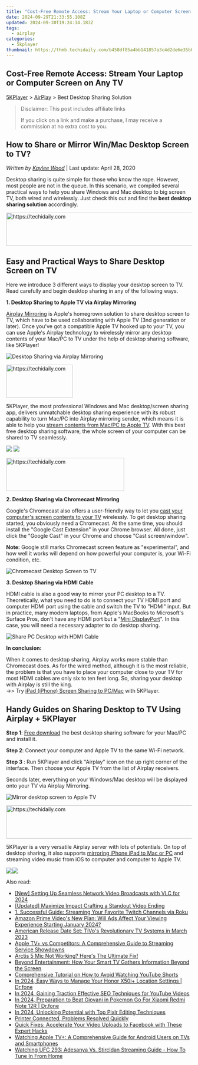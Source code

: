 ```yaml
---
title: "Cost-Free Remote Access: Stream Your Laptop or Computer Screen on Any TV"
date: 2024-09-29T21:33:55.108Z
updated: 2024-09-30T19:24:14.183Z
tags:
  - airplay
categories:
  - 5kplayer
thumbnail: https://thmb.techidaily.com/b458df85a4bb141857a3c4d2de6e35b07f50e405e5e03af8173f938324bb194b.png
---
```


## Cost-Free Remote Access: Stream Your Laptop or Computer Screen on Any TV

[5KPlayer](https://tools.techidaily.com/5kplayer/products/) \> [AirPlay](https://tools.techidaily.com/5kplayer/airplay/) \> Best Desktop Sharing Solution

>  Disclaimer: This post includes affiliate links
>
>  If you click on a link and make a purchase, I may receive a commission at no extra cost to you.
>

## How to Share or Mirror Win/Mac Desktop Screen to TV?

 _Written by [Kaylee Wood](https://www.quora.com/profile/Amanda-Hu-21)_ | Last update: April 28, 2020

Desktop sharing is quite simple for those who know the rope. However, most people are not in the queue. In this scenario, we compiled several practical ways to help you share Windows and Mac desktop to big screen TV, both wired and wirelessly. Just check this out and find the **best desktop sharing solution** accordingly.

<!-- affiliate ads begin -->
<a href="https://unicoeye.pxf.io/c/5597632/2148773/18498" target="_top" id="2148773">
  <img src="//a.impactradius-go.com/display-ad/18498-2148773" border="0" alt="https://techidaily.com" width="728" height="90"/>
</a>
<img height="0" width="0" src="https://unicoeye.pxf.io/i/5597632/2148773/18498" style="position:absolute;visibility:hidden;" border="0" />
<!-- affiliate ads end -->

## Easy and Practical Ways to Share Desktop Screen on TV

Here we introduce 3 different ways to display your desktop screen to TV. Read carefully and begin desktop sharing in any of the following ways.

**1\. Desktop Sharing to Apple TV via Airplay Mirroring** 

[Airplay Mirroring](https://tools.techidaily.com/5kplayer/airplay/) is Apple's homegrown solution to share desktop screen to TV, which have to be used collaborating with Apple TV (3nd generation or later). Once you've got a compatible Apple TV hooked up to your TV, you can use Apple's Airplay technology to wirelessly mirror any desktop contents of your Mac/PC to TV under the help of desktop sharing software, like 5KPlayer!

![Desktop Sharing via Airplay Mirroring](https://www.5kplayer.com/airplay/img/5k-miracast-yxt-102901.jpg)

<!-- affiliate ads begin -->
<a href="https://aligracehair.sjv.io/c/5597632/2135411/19272" target="_top" id="2135411">
  <img src="//a.impactradius-go.com/display-ad/19272-2135411" border="0" alt="https://techidaily.com" width="180" height="90"/>
</a>
<img height="0" width="0" src="https://aligracehair.sjv.io/i/5597632/2135411/19272" style="position:absolute;visibility:hidden;" border="0" />
<!-- affiliate ads end -->

5KPlayer, the most professional Windows and Mac desktop/screen sharing app, delivers unmatchable desktop sharing experience with its robust capability to turn Mac/PC into Airplay mirroring sender, which means it is able to help you [stream contents from Mac/PC to Apple TV](https://tools.techidaily.com/5kplayer/airplay/). With this best free desktop sharing software, the whole screen of your computer can be shared to TV seamlessly.

[![](https://www.5kplayer.com/airplay/../button/freedownwhitewin.png)](https://tools.techidaily.com/5kplayer/products/) [![](https://www.5kplayer.com/airplay/../button/freedownbackmac.png)](https://tools.techidaily.com/5kplayer/products/) 

<!-- affiliate ads begin -->
<a href="https://wigfever.sjv.io/c/5597632/2014853/22899" target="_top" id="2014853">
  <img src="//a.impactradius-go.com/display-ad/22899-2014853" border="0" alt="https://techidaily.com" width="320" height="90"/>
</a>
<img height="0" width="0" src="https://wigfever.sjv.io/i/5597632/2014853/22899" style="position:absolute;visibility:hidden;" border="0" />
<!-- affiliate ads end -->

**2\. Desktop Sharing via Chromecast Mirroring**

Google's Chromecast also offers a user-friendly way to let you [cast your computer's screen contents to your TV](https://tools.techidaily.com/5kplayer/airplay/) wirelessly. To get desktop sharing started, you obviously need a Chromecast. At the same time, you should install the "Google Cast Extension" in your Chrome browser. All done, just click the "Google Cast" in your Chrome and choose "Cast screen/window".

**Note:** Google still marks Chromecast screen feature as "experimental", and how well it works will depend on how powerful your computer is, your Wi-Fi condition, etc.

![Chromecast Desktop Screen to TV](https://www.5kplayer.com/airplay/img/chromecast-desktop-to-tv-0226.jpg)

**3\. Desktop Sharing via HDMI Cable** 

HDMI cable is also a good way to mirror your PC desktop to a TV. Theoretically, what you need to do is to connect your TV HDMI port and computer HDMI port using the cable and switch the TV to "HDMI" input. But in practice, many modern laptops, from Apple's MacBooks to Microsoft's Surface Pros, don't have any HDMI port but a "[Mini DisplayPort](https://en.wikipedia.org/wiki/Mini%5FDisplayPort)". In this case, you will need a necessary adapter to do desktop sharing.

![Share PC Desktop with HDMI Cable](https://www.5kplayer.com/airplay/img/laptop-hdmi-mp-0226.jpg)

**In conclusion:**

When it comes to desktop sharing, Airplay works more stable than Chromecast does. As for the wired method, although it is the most reliable, the problem is that you have to place your computer close to your TV for most HDMI cables are only six to ten feet long. So, sharing your desktop with Airplay is still the king.  
 \->> Try [iPad (iPhone) Screen Sharing to PC/Mac](https://tools.techidaily.com/5kplayer/airplay/) with 5KPlayer.

## Handy Guides on Sharing Desktop to TV Using Airplay + 5KPlayer

**Step 1**: [Free download](https://tools.techidaily.com/5kplayer/products/) the best desktop sharing software for your Mac/PC and install it.

**Step 2**: Connect your computer and Apple TV to the same Wi-Fi network.

**Step 3** : Run 5KPlayer and click "Airplay" icon on the up right corner of the interface. Then choose your Apple TV from the list of Airplay receivers.

Seconds later, everything on your Windows/Mac desktop will be displayed onto your TV via Airplay Mirroring.

![Mirror desktop screen to Apple TV](https://www.5kplayer.com/airplay/img/mirror-desktop-0226.jpg) 

<!-- affiliate ads begin -->
<a href="https://unicoeye.pxf.io/c/5597632/2134242/18498" target="_top" id="2134242">
  <img src="//a.impactradius-go.com/display-ad/18498-2134242" border="0" alt="https://techidaily.com" width="728" height="90"/>
</a>
<img height="0" width="0" src="https://unicoeye.pxf.io/i/5597632/2134242/18498" style="position:absolute;visibility:hidden;" border="0" />
<!-- affiliate ads end -->

5KPlayer is a very versatile Airplay server with lots of potentials. On top of desktop sharing, it also supports [mirroring iPhone iPad to Mac or PC](https://tools.techidaily.com/5kplayer/airplay/) and streaming video music from iOS to computer and computer to Apple TV.

[![](https://www.5kplayer.com/airplay/../button/freedownwhitewin.png)](https://tools.techidaily.com/5kplayer/products/)[![](https://www.5kplayer.com/airplay/../button/freedownbackmac.png)](https://tools.techidaily.com/5kplayer/products/)

<ins class="adsbygoogle"
     style="display:block"
     data-ad-format="autorelaxed"
     data-ad-client="ca-pub-7571918770474297"
     data-ad-slot="1223367746"></ins>

<ins class="adsbygoogle"
     style="display:block"
     data-ad-client="ca-pub-7571918770474297"
     data-ad-slot="8358498916"
     data-ad-format="auto"
     data-full-width-responsive="true"></ins>

<span class="atpl-alsoreadstyle">Also read:</span>
<div><ul>
<li><a href="https://fox-http.techidaily.com/new-setting-up-seamless-network-video-broadcasts-with-vlc-for-2024/"><u>[New] Setting Up Seamless Network Video Broadcasts with VLC for 2024</u></a></li>
<li><a href="https://facebook-video-footage.techidaily.com/updated-maximize-impact-crafting-a-standout-video-ending/"><u>[Updated] Maximize Impact Crafting a Standout Video Ending</u></a></li>
<li><a href="https://media-tips.techidaily.com/1-successful-guide-streaming-your-favorite-twitch-channels-via-roku/"><u>1. Successful Guide: Streaming Your Favorite Twitch Channels via Roku</u></a></li>
<li><a href="https://media-tips.techidaily.com/amazon-prime-videos-new-plan-will-ads-affect-your-viewing-experience-starting-january-2024/"><u>Amazon Prime Video's New Plan: Will Ads Affect Your Viewing Experience Starting January 2024?</u></a></li>
<li><a href="https://media-tips.techidaily.com/american-release-date-set-tivos-revolutionary-tv-systems-in-march-2023/"><u>American Release Date Set: TiVo's Revolutionary TV Systems in March 2023</u></a></li>
<li><a href="https://media-tips.techidaily.com/apple-tvplus-vs-competitors-a-comprehensive-guide-to-streaming-service-showdowns/"><u>Apple TV+ vs Competitors: A Comprehensive Guide to Streaming Service Showdowns</u></a></li>
<li><a href="https://common-error.techidaily.com/arctis-5-mic-not-working-heres-the-ultimate-fix/"><u>Arctis 5 Mic Not Working? Here's The Ultimate Fix!</u></a></li>
<li><a href="https://media-tips.techidaily.com/beyond-entertainment-how-your-smart-tv-gathers-information-beyond-the-screen/"><u>Beyond Entertainment: How Your Smart TV Gathers Information Beyond the Screen</u></a></li>
<li><a href="https://media-tips.techidaily.com/comprehensive-tutorial-on-how-to-avoid-watching-youtube-shorts/"><u>Comprehensive Tutorial on How to Avoid Watching YouTube Shorts</u></a></li>
<li><a href="https://android-location.techidaily.com/in-2024-easy-ways-to-manage-your-honor-x50iplus-location-settings-drfone-by-drfone-virtual/"><u>In 2024, Easy Ways to Manage Your Honor X50i+ Location Settings | Dr.fone</u></a></li>
<li><a href="https://youtube-docs.techidaily.com/24-gaining-traction-effective-seo-techniques-for-youtube-videos/"><u>In 2024, Gaining Traction Effective SEO Techniques for YouTube Videos</u></a></li>
<li><a href="https://android-pokemon-go.techidaily.com/in-2024-preparation-to-beat-giovani-in-pokemon-go-for-xiaomi-redmi-note-12r-drfone-by-drfone-virtual-android/"><u>In 2024, Preparation to Beat Giovani in Pokemon Go For Xiaomi Redmi Note 12R | Dr.fone</u></a></li>
<li><a href="https://article-tips.techidaily.com/in-2024-unlocking-potential-with-top-pixlr-editing-techniques/"><u>In 2024, Unlocking Potential with Top Pixlr Editing Techniques</u></a></li>
<li><a href="https://printer-issues.techidaily.com/printer-connected-problems-resolved-quickly/"><u>Printer Connected, Problems Resolved Quickly</u></a></li>
<li><a href="https://tech-haven.techidaily.com/quick-fixes-accelerate-your-video-uploads-to-facebook-with-these-expert-hacks/"><u>Quick Fixes: Accelerate Your Video Uploads to Facebook with These Expert Hacks</u></a></li>
<li><a href="https://media-tips.techidaily.com/watching-apple-tvplus-a-comprehensive-guide-for-android-users-on-tvs-and-smartphones/"><u>Watching Apple TV+: A Comprehensive Guide for Android Users on TVs and Smartphones</u></a></li>
<li><a href="https://media-tips.techidaily.com/watching-ufc-293-adesanya-vs-stircldan-streaming-guide-how-to-tune-in-from-home/"><u>Watching UFC 293: Adesanya Vs. Stircldan Streaming Guide - How To Tune In From Home</u></a></li>
</ul></div>

